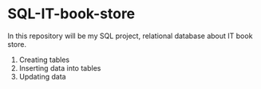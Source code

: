 # SQL-IT-book-store
In this repository will be my SQL project, relational database about IT book store.

1. Creating tables
2. Inserting data into tables
3. Updating data
